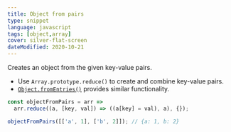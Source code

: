 ```yaml
---
title: Object from pairs
type: snippet
language: javascript
tags: [object,array]
cover: silver-flat-screen
dateModified: 2020-10-21
---
```


Creates an object from the given key-value pairs.

- Use `Array.prototype.reduce()` to create and combine key-value pairs.
- [`Object.fromEntries()`](https://developer.mozilla.org/en-US/docs/Web/JavaScript/Reference/Global_Objects/Object/fromEntries) provides similar functionality.

```js
const objectFromPairs = arr =>
  arr.reduce((a, [key, val]) => ((a[key] = val), a), {});
```

```js
objectFromPairs([['a', 1], ['b', 2]]); // {a: 1, b: 2}
```
